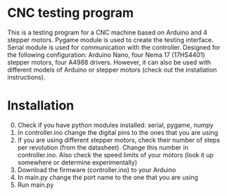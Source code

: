 # CNC testing program
This is a testing program for a CNC machine based on Arduino and 4 stepper motors. Pygame module is used to create the testing interface. Serial module is used for communication with the controller. Designed for the following configuration: Arduino Nano, four Nema 17 (17HS4401) stepper motors, four A4988 drivers. However, it can also be used with different models of Arduino or stepper motors (check out the installation instructions). 

# Installation
0) Check if you have python modules installed: serial, pygame, numpy
1) In controller.ino change the digital pins to the ones that you are using
2) If you are using different stepper motors, check their number of steps per revolution (from the datasheet). Change this number in controller.ino. Also check the speed limits of your motors (look it up somewhere or determine experimentally)
3) Download the firmware (controller.ino) to your Arduino
4) In main.py change the port name to the one that you are using
5) Run main.py
